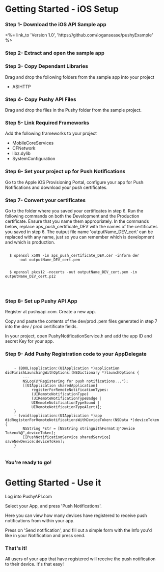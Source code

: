 
<div class="well">
<h1>Getting Started - iOS Setup</h1>
<h3>Step 1-  Download the iOS API Sample app</h3>
<p><%= link_to 'Version 1.0', 'https://github.com/logansease/pushyExample' %></p>

<h3>Step 2-  Extract and open the sample app</h3>
<h3>Step 3-  Copy Dependant Libraries</h3>
<p>Drag and drop the following folders from the sample app into your project</p>
<ul>
  <li>ASIHTTP</li>
</ul>
<h3>Step 4-  Copy Pushy API Files</h3>
<p>Drag and drop the files in the Pushy folder from the sample project.</p>
<h3>Step 5-  Link Required Frameworks</h3>
<p>Add the following frameworks to your project</p>
<ul>
  <li>MobileCoreServices</li>
  <li>CFNetwork</li>
  <li>libz.dylib</li>
  <li>SystemConfiguration</li>
</ul>

<h3>Step 6- Set your project up for Push Notifications</h3>
    <p>Go to the Apple iOS Provisioning Portal, configure your app for Push Notifications and download your push certificates.</p>
<h3>Step 7- Convert your certificates  </h3>
  <p>Go to the folder where you saved your certificates in step 6. Run the following commands on both the
  Development and the Production certificate. Ensure that you name them appropriately. In the commands below,
  replace aps_push_certificate_DEV with the names of the certificates you saved in step 6. The output file name 'outputName_DEV_cert'
  can be replaced with any name, just so you can remember which is development and which is production.</p>
  <div class="code-box">
  <pre><code>
  $ openssl x509 -in aps_push_certificate_DEV.cer -inform der
      -out outputName_DEV_cert.pem</p>
  $ openssl pkcs12 -nocerts -out outputName_DEV_cert.pem -in outputName_DEV_cert.p12</p>
  </code></pre>
  </div>

<h3>Step 8-  Set up Pushy API App</h3>
<p>Register at pushyapi.com. Create a new app.</p>
<p>Copy and paste the contents of the dev/prod .pem files generated in step 7 into the dev / prod certificate fields.</p>
<p>In your project, open PushyNotificationService.h and add the app ID and secret Key for your app.</p>

<h3>Step 9- Add Pushy Registration code to your AppDelegate</h3>
<p>
  <div class="code-box">
  <pre><code>
    - (BOOL)application:(UIApplication *)application didFinishLaunchingWithOptions:(NSDictionary *)launchOptions {
        ...
        NSLog(@"Registering for push notifications...");
        [[UIApplication sharedApplication]
            registerForRemoteNotificationTypes:
            (UIRemoteNotificationType)
            (UIRemoteNotificationTypeBadge |
            UIRemoteNotificationTypeSound |
            UIRemoteNotificationTypeAlert)];
    }
    - (void)application:(UIApplication *)app didRegisterForRemoteNotificationsWithDeviceToken:(NSData *)deviceToken {
        NSString *str = [NSString stringWithFormat:@"Device Token=%@",deviceToken];
        [[PushNotificationService sharedService] saveNewDevice:deviceToken];
    }
    </code></pre>
  </div>
</p>

<h3>You're ready to go!</h3>

</div>

<div class="well">
  <h1>Getting Started - Use it</h1>
  <p>Log into PushyAPI.com</p>
  <p>Select your App, and press 'Push Notifications'.</p>
  <p>Here you can view how many devices have registered to receive push notifications from within your app.</p>
  <p>Press on 'Send notification', and fill out a simple form with the Info you'd like in your Notification and press send.</p>

  <h3>That's it!</h3>
  <p>All users of your app that have registered will receive the push notification to their device. It's that easy!</p>

</div>